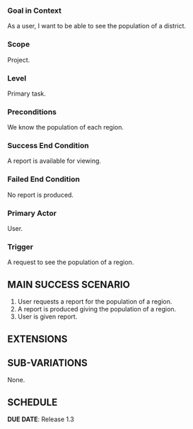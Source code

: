 ### Goal in Context

As a user, I want to be able to see the population of a district.

### Scope

Project.

### Level

Primary task.

### Preconditions

We know the population of each region.

### Success End Condition

A report is available for viewing.

### Failed End Condition

No report is produced.

### Primary Actor

User.

### Trigger

A request to see the population of a region.

## MAIN SUCCESS SCENARIO

1. User requests a report for the population of a region.
2. A report is produced giving the population of a region.
3. User is given report.

## EXTENSIONS

## SUB-VARIATIONS

None.

## SCHEDULE

**DUE DATE**: Release 1.3